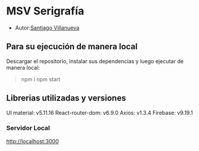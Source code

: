 # MSV Serigrafía 

- Autor:[Santiago Villanueva](https://github.com/SantiVillanueva)


## Para su ejecución de manera local

Descargar el repositorio, instalar sus dependencias y luego ejecutar de manera local:

> npm i
> npm start

## Librerias utilizadas y versiones
UI material: v5.11.16
React-router-dom: v6.9.0
Axios: v1.3.4
Firebase: v9.19.1

### Servidor Local
[http://localhost:3000](http://localhost:3000)

